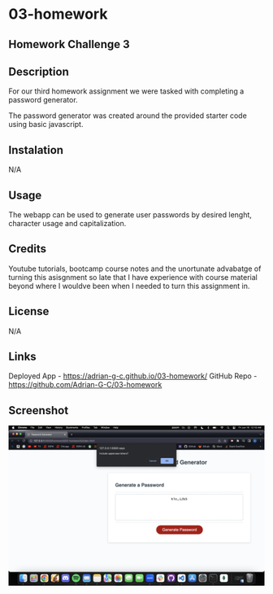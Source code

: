 # 03-homework
## Homework Challenge 3

## Description

For our third homework assignment we were tasked with completing a password generator.

The password generator was created around the provided starter code using basic javascript.

## Instalation

N/A

## Usage

The webapp can be used to generate user passwords by desired lenght, character usage and capitalization. 

## Credits

Youtube tutorials, bootcamp course notes and the unortunate advabatge of turning this asisgnment so late that I have experience with course material beyond where I wouldve been when I needed to turn this assignment in.

## License

N/A

## Links

Deployed App - https://adrian-g-c.github.io/03-homework/
GitHub Repo - https://github.com/Adrian-G-C/03-homework

## Screenshot 

![Screenshot](./assets/images/Screenshot%202023-06-16%20at%2012.10.48%20AM.png)